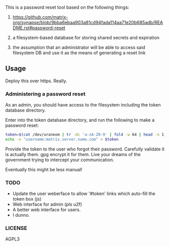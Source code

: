 This is a password reset tool based on the following things:

1) https://github.com/matrix-org/synapse/blob/9bba6ebaa903a81cd94fada114aa71e20b685adb/README.rst#password-reset

2) a filesystem-based database for storing shared secrets and expiration

3) the assumption that an administrator will be able to access said filesystem DB and use it as the means of generating a reset link

## Usage

Deploy this over https. Really.

### Administering a password reset

As an admin, you should have access to the filesystem including the token database directory.

Enter into the token database directory, and run the following to make a password reset:

```bash
token=$(cat /dev/uraneom | tr -dc 'a-zA-Z0-9' | fold -w 64 | head -n 1)
echo -n "username:matrix.server.name.com" > $token
```

Provide the token to the user who forgot their password. Carefully validate it is actually them. gpg encrypt it for them. Live your dreams of the government trying to intercept your communication.

Eventually this might be less manual!

### TODO

* Update the user weberface to allow '#token' links which auto-fill the token box (js)
* Web interface for admin (pls u2f)
* A better web interface for users.
* I dunno.

### LICENSE

AGPL3
